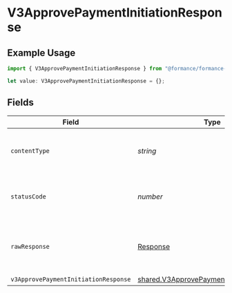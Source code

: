 # V3ApprovePaymentInitiationResponse

## Example Usage

```typescript
import { V3ApprovePaymentInitiationResponse } from "@formance/formance-sdk/sdk/models/operations";

let value: V3ApprovePaymentInitiationResponse = {};
```

## Fields

| Field                                                                                                         | Type                                                                                                          | Required                                                                                                      | Description                                                                                                   |
| ------------------------------------------------------------------------------------------------------------- | ------------------------------------------------------------------------------------------------------------- | ------------------------------------------------------------------------------------------------------------- | ------------------------------------------------------------------------------------------------------------- |
| `contentType`                                                                                                 | *string*                                                                                                      | :heavy_check_mark:                                                                                            | HTTP response content type for this operation                                                                 |
| `statusCode`                                                                                                  | *number*                                                                                                      | :heavy_check_mark:                                                                                            | HTTP response status code for this operation                                                                  |
| `rawResponse`                                                                                                 | [Response](https://developer.mozilla.org/en-US/docs/Web/API/Response)                                         | :heavy_check_mark:                                                                                            | Raw HTTP response; suitable for custom response parsing                                                       |
| `v3ApprovePaymentInitiationResponse`                                                                          | [shared.V3ApprovePaymentInitiationResponse](../../../sdk/models/shared/v3approvepaymentinitiationresponse.md) | :heavy_minus_sign:                                                                                            | Accepted                                                                                                      |